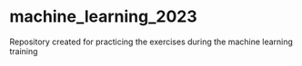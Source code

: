 # machine_learning_2023
Repository created for practicing the exercises during the machine learning training
